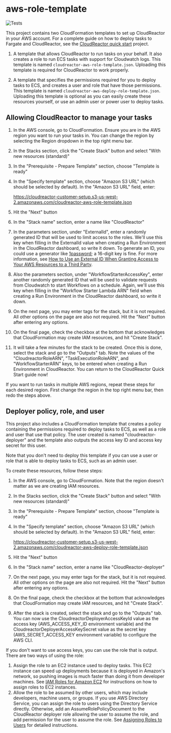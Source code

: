# aws-role-template

![Tests](https://github.com/CloudReactor/aws-role-template/workflows/Tests/badge.svg?branch=master)

This project contains two CloudFormation templates to set up CloudReactor
in your AWS account. For a complete guide on how to deploy tasks to Fargate
and CloudReactor, see the [CloudReactor quick start](https://github.com/CloudReactor/cloudreactor-ecs-quickstart) project.

1. A template that allows CloudReactor to run tasks on your behalf. It also creates a role to run ECS tasks with support for Cloudwatch logs. This template
is named `cloudreactor-aws-role-template.json`. Uploading this template is required for CloudReactor to work properly.

2. A template that specifies the permissions required for you to deploy tasks
to ECS, and creates a user and role that have those permissions. This template
is named `cloudreactor-aws-deploy-role-template.json`. Uploading this template
is optional as you can easily create these resources yourself, or use an
admin user or power user to deploy tasks.

## Allowing CloudReactor to manage your tasks

1. In the AWS console, go to CloudFormation. Ensure you are in the AWS region
you want to run your tasks in. You can change the region by selecting the
Region dropdown in the top right menu bar.
2. In the Stacks section, click the "Create Stack" button and select "With new resources (standard)"
3. In the "Prerequisite - Prepare Template" section, choose "Template is ready"
4. In the "Specify template" section, choose "Amazon S3 URL" (which should be selected by default).
In the "Amazon S3 URL" field, enter:

    https://cloudreactor-customer-setup.s3-us-west-2.amazonaws.com/cloudreactor-aws-role-template.json
  
5. Hit the "Next" button
6. In the "Stack name" section, enter a name like "CloudReactor"
7. In the parameters section, under "ExternalId", enter a randomly generated ID that will be used
to limit access to the roles.
We'll use this key when filling in the ExternalId value when creating
a Run Environment in the CloudReactor dashboard, so write it down. To generate an ID, you could use a generator like [1password](https://1password.com/password-generator/); a 16-digit key is fine. For more information, see
[How to Use an External ID When Granting Access to Your AWS Resources to a Third Party](https://docs.aws.amazon.com/IAM/latest/UserGuide/id_roles_create_for-user_externalid.html).
8. Also the parameters section, under "WorkflowStarterAccessKey", enter another randomly generated ID that will be used
to validate requests from Cloudwatch to start Workflows on a schedule. Again, we'll use this key when filling in the
"Workflow Starter Lambda ARN" field when creating a Run Environment in the CloudReactor dashboard, so write it down.
9. On the next page, you may enter tags for the stack, but it is not required.
All other options on the page are also not required. Hit the "Next" button
after entering any options.
10. On the final page, check the checkbox at the bottom that acknowledges
that CloudFormation may create IAM resources, and hit "Create Stack".
11.  It will take a few minutes for the stack to be created. Once this is done, select the stack and go to the "Outputs" tab.
Note the values of the "CloudreactorRoleARN", "TaskExecutionRoleARN",
and "WorkflowStarterARN" keys, to be entered when creating a Run Environment
in CloudReactor. You can return to the CloudReactor Quick Start guide now!

If you want to run tasks in multiple AWS regions, repeat these steps for
each desired region. First change the region in the top right menu
bar, then redo the steps above.

## Deployer policy, role, and user

This project also includes a CloudFormation template that creates a
policy containing the permissions required to deploy tasks to ECS,
as well as a role and user that use that policy. The user created is named "cloudreactor-deployer" and the template also outputs the access key ID and access key secret for this user.

Note that you don't need to deploy this template if you can use a
user or role that is able to deploy tasks to ECS, such as an admin user.

To create these resources, follow these steps:

1. In the AWS console, go to CloudFormation. Note that the region doesn't
matter as we are creating IAM resources.
2. In the Stacks section, click the "Create Stack" button and select "With new resources (standard)"
3. In the "Prerequisite - Prepare Template" section, choose "Template is ready"
4. In the "Specify template" section, choose "Amazon S3 URL" (which should be selected by default).
In the "Amazon S3 URL" field, enter:

    https://cloudreactor-customer-setup.s3-us-west-2.amazonaws.com/cloudreactor-aws-deploy-role-template.json  
    
5. Hit the "Next" button
6. In the "Stack name" section, enter a name like "CloudReactor-deployer"
7. On the next page, you may enter tags for the stack, but it is not required.
All other options on the page are also not required. Hit the "Next" button
after entering any options.
8. On the final page, check the checkbox at the bottom that acknowledges
that CloudFormation may create IAM resources, and hit "Create Stack".
9. After the stack is created, select the stack and go to the "Outputs" tab.
You can now use the CloudreactorDeployerAccessKeyId value as the access key
(AWS_ACCESS_KEY_ID environment variable) and
the CloudreactorDeployerAccessKeySecret value as the secret key (AWS_SECRET_ACCESS_KEY environment variable) to configure
the AWS CLI.

If you don't want to use access keys, you can use the role that is output.
There are two ways of using the role:

1. Assign the role to an EC2 instance used to deploy tasks. This EC2
instance can speed up deployments because it is deployed in Amazon's network,
so pushing images is much faster than doing it from developer machines.
See [IAM Roles for Amazon EC2](https://docs.aws.amazon.com/AWSEC2/latest/UserGuide/iam-roles-for-amazon-ec2.html) for instructions on how to assign
roles to EC2 instances.
2. Allow the role to be assumed by other users, which may include developers,
machine users, or groups. If you use AWS Directory Service, you can assign the role to users using the Directory Service directly. Otherwise,
add an AssumeRolePolicyDocument to the CloudReactor deployer role allowing the user to assume the role,
and add permission for the user to assume the role. See [Assigning Roles to Users](https://docs.aws.amazon.com/directoryservice/latest/admin-guide/assign_role.html) for detailed instructions.
